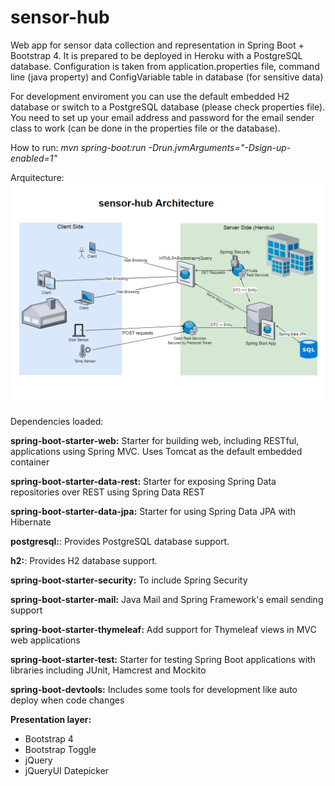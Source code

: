 # sensor-hub
Web app for sensor data collection and representation in Spring Boot + Bootstrap 4. 
It is prepared to be deployed in Heroku with a PostgreSQL database. 
Configuration is taken from application.properties file, command line (java property) and ConfigVariable table in database (for sensitive data)

For development enviroment you can use the default embedded H2 database or switch to a PostgreSQL database (please check properties file). 
You need to set up your email address and password for the email sender class to work (can be done in the properties file or the database).

How to run: *mvn spring-boot:run -Drun.jvmArguments="-Dsign-up-enabled=1"*

Arquitecture:
![Diagram](sensor-hub-architecture.PNG)

Dependencies loaded:

**spring-boot-starter-web:**
Starter for building web, including RESTful, applications using Spring MVC. Uses Tomcat as the default embedded container

**spring-boot-starter-data-rest:**
Starter for exposing Spring Data repositories over REST using Spring Data REST

**spring-boot-starter-data-jpa:**
Starter for using Spring Data JPA with Hibernate

**postgresql:**:
Provides PostgreSQL database support.

**h2:**:
Provides H2 database support.

**spring-boot-starter-security:**
To include Spring Security

**spring-boot-starter-mail:**
Java Mail and Spring Framework's email sending support

**spring-boot-starter-thymeleaf:**
Add support for Thymeleaf views in MVC web applications 

**spring-boot-starter-test:**
Starter for testing Spring Boot applications with libraries including JUnit, Hamcrest and Mockito

**spring-boot-devtools:**
Includes some tools for development like auto deploy when code changes
    
**Presentation layer:**
  * Bootstrap 4
  * Bootstrap Toggle
  * jQuery
  * jQueryUI Datepicker 
